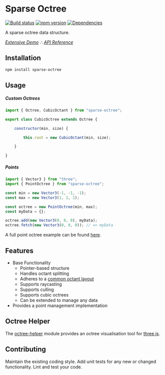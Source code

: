 # Sparse Octree

[![Build status](https://travis-ci.org/vanruesc/sparse-octree.svg?branch=master)](https://travis-ci.org/vanruesc/sparse-octree) 
[![npm version](https://badge.fury.io/js/sparse-octree.svg)](http://badge.fury.io/js/sparse-octree) 
[![Dependencies](https://david-dm.org/vanruesc/sparse-octree.svg?branch=master)](https://david-dm.org/vanruesc/sparse-octree)

A sparse octree data structure.

*[Extensive Demo](https://vanruesc.github.io/sparse-octree/public/demo) &there4;
[API Reference](https://vanruesc.github.io/sparse-octree/public/docs)*


## Installation

```sh
npm install sparse-octree
``` 


## Usage

##### Custom Octrees

```javascript
import { Octree, CubicOctant } from "sparse-octree";

export class CubicOctree extends Octree {

	constructor(min, size) {

		this.root = new CubicOctant(min, size);

	}

}
```

##### Points

```javascript
import { Vector3 } from "three";
import { PointOctree } from "sparse-octree";

const min = new Vector3(-1, -1, -1);
const max = new Vector3(1, 1, 1);

const octree = new PointOctree(min, max);
const myData = {};

octree.add(new Vector3(0, 0, 0), myData);
octree.fetch(new Vector3(0, 0, 0)); // => myData
```

A full point octree example can be found [here](https://jsfiddle.net/6gt9fjmq/4/).


## Features

- Base Functionality
	- Pointer-based structure
  - Handles octant splitting
  - Adheres to a [common octant layout](http://vanruesc.github.io/sparse-octree/public/docs/variable/index.html#static-variable-PATTERN)
  - Supports raycasting
  - Supports culling
  - Supports cubic octrees
  - Can be extended to manage any data
- Provides a point management implementation


## Octree Helper

The [octree-helper](https://github.com/vanruesc/octree-helper) module provides
an octree visualisation tool for [three.js](https://threejs.org/).


## Contributing

Maintain the existing coding style. Add unit tests for any new or changed functionality. Lint and test your code.
